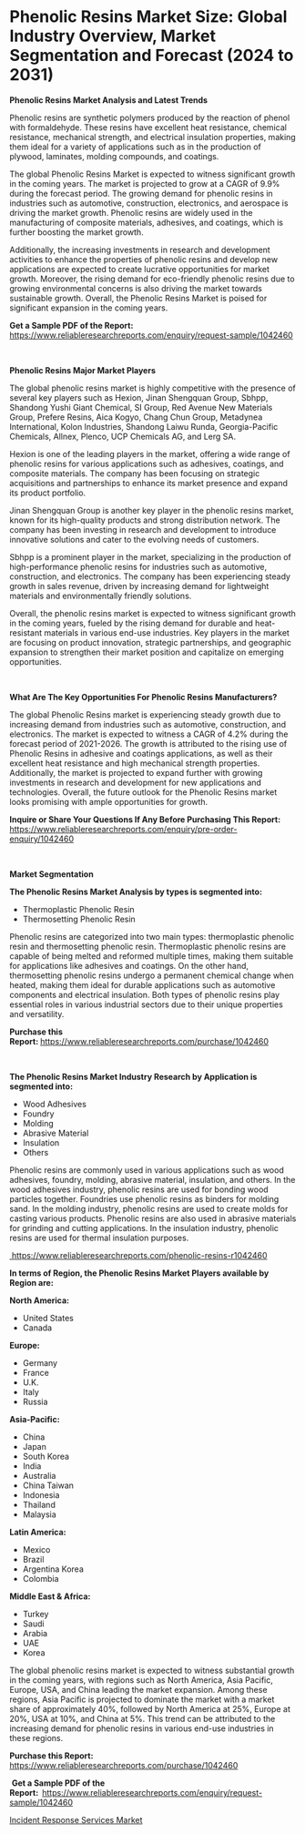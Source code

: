 <p><h1>Phenolic Resins Market Size: Global Industry Overview, Market Segmentation and Forecast (2024 to 2031)</h1></p><p><strong>Phenolic Resins Market Analysis and Latest Trends</strong></p>
<p><p>Phenolic resins are synthetic polymers produced by the reaction of phenol with formaldehyde. These resins have excellent heat resistance, chemical resistance, mechanical strength, and electrical insulation properties, making them ideal for a variety of applications such as in the production of plywood, laminates, molding compounds, and coatings.</p><p>The global Phenolic Resins Market is expected to witness significant growth in the coming years. The market is projected to grow at a CAGR of 9.9% during the forecast period. The growing demand for phenolic resins in industries such as automotive, construction, electronics, and aerospace is driving the market growth. Phenolic resins are widely used in the manufacturing of composite materials, adhesives, and coatings, which is further boosting the market growth.</p><p>Additionally, the increasing investments in research and development activities to enhance the properties of phenolic resins and develop new applications are expected to create lucrative opportunities for market growth. Moreover, the rising demand for eco-friendly phenolic resins due to growing environmental concerns is also driving the market towards sustainable growth. Overall, the Phenolic Resins Market is poised for significant expansion in the coming years.</p></p>
<p><strong>Get a Sample PDF of the Report:&nbsp;</strong> <a href="https://www.reliableresearchreports.com/enquiry/request-sample/1042460">https://www.reliableresearchreports.com/enquiry/request-sample/1042460</a></p>
<p>&nbsp;</p>
<p><strong>Phenolic Resins Major Market Players</strong></p>
<p><p>The global phenolic resins market is highly competitive with the presence of several key players such as Hexion, Jinan Shengquan Group, Sbhpp, Shandong Yushi Giant Chemical, SI Group, Red Avenue New Materials Group, Prefere Resins, Aica Kogyo, Chang Chun Group, Metadynea International, Kolon Industries, Shandong Laiwu Runda, Georgia-Pacific Chemicals, Allnex, Plenco, UCP Chemicals AG, and Lerg SA.</p><p>Hexion is one of the leading players in the market, offering a wide range of phenolic resins for various applications such as adhesives, coatings, and composite materials. The company has been focusing on strategic acquisitions and partnerships to enhance its market presence and expand its product portfolio.</p><p>Jinan Shengquan Group is another key player in the phenolic resins market, known for its high-quality products and strong distribution network. The company has been investing in research and development to introduce innovative solutions and cater to the evolving needs of customers.</p><p>Sbhpp is a prominent player in the market, specializing in the production of high-performance phenolic resins for industries such as automotive, construction, and electronics. The company has been experiencing steady growth in sales revenue, driven by increasing demand for lightweight materials and environmentally friendly solutions.</p><p>Overall, the phenolic resins market is expected to witness significant growth in the coming years, fueled by the rising demand for durable and heat-resistant materials in various end-use industries. Key players in the market are focusing on product innovation, strategic partnerships, and geographic expansion to strengthen their market position and capitalize on emerging opportunities.</p></p>
<p>&nbsp;</p>
<p><strong>What Are The Key Opportunities For Phenolic Resins Manufacturers?</strong></p>
<p><p>The global Phenolic Resins market is experiencing steady growth due to increasing demand from industries such as automotive, construction, and electronics. The market is expected to witness a CAGR of 4.2% during the forecast period of 2021-2026. The growth is attributed to the rising use of Phenolic Resins in adhesive and coatings applications, as well as their excellent heat resistance and high mechanical strength properties. Additionally, the market is projected to expand further with growing investments in research and development for new applications and technologies. Overall, the future outlook for the Phenolic Resins market looks promising with ample opportunities for growth.</p></p>
<p><strong>Inquire or Share Your Questions If Any Before Purchasing This Report:</strong> <a href="https://www.reliableresearchreports.com/enquiry/pre-order-enquiry/1042460">https://www.reliableresearchreports.com/enquiry/pre-order-enquiry/1042460</a></p>
<p>&nbsp;</p>
<p><strong>Market Segmentation</strong></p>
<p><strong>The Phenolic Resins Market Analysis by types is segmented into:</strong></p>
<p><ul><li>Thermoplastic Phenolic Resin</li><li>Thermosetting Phenolic Resin</li></ul></p>
<p><p>Phenolic resins are categorized into two main types: thermoplastic phenolic resin and thermosetting phenolic resin. Thermoplastic phenolic resins are capable of being melted and reformed multiple times, making them suitable for applications like adhesives and coatings. On the other hand, thermosetting phenolic resins undergo a permanent chemical change when heated, making them ideal for durable applications such as automotive components and electrical insulation. Both types of phenolic resins play essential roles in various industrial sectors due to their unique properties and versatility.</p></p>
<p><strong>Purchase this Report:&nbsp;</strong><a href="https://www.reliableresearchreports.com/purchase/1042460">https://www.reliableresearchreports.com/purchase/1042460</a></p>
<p>&nbsp;</p>
<p><strong>The Phenolic Resins Market Industry Research by Application is segmented into:</strong></p>
<p><ul><li>Wood Adhesives</li><li>Foundry</li><li>Molding</li><li>Abrasive Material</li><li>Insulation</li><li>Others</li></ul></p>
<p><p>Phenolic resins are commonly used in various applications such as wood adhesives, foundry, molding, abrasive material, insulation, and others. In the wood adhesives industry, phenolic resins are used for bonding wood particles together. Foundries use phenolic resins as binders for molding sand. In the molding industry, phenolic resins are used to create molds for casting various products. Phenolic resins are also used in abrasive materials for grinding and cutting applications. In the insulation industry, phenolic resins are used for thermal insulation purposes.</p></p>
<p><a href="https://www.reliableresearchreports.com/phenolic-resins-r1042460">&nbsp;https://www.reliableresearchreports.com/phenolic-resins-r1042460</a></p>
<p><strong>In terms of Region, the Phenolic Resins Market Players available by Region are:</strong></p>
<p>
    <p> <strong> North America: </strong>
        <ul>
            <li>United States</li>
            <li>Canada</li>
        </ul>
        </p> 
    <p> <strong> Europe: </strong>
        <ul>
            <li>Germany</li>
            <li>France</li>
            <li>U.K.</li>
            <li>Italy</li>
            <li>Russia</li>
        </ul>
        </p> 
    <p> <strong> Asia-Pacific: </strong>
        <ul>
            <li>China</li>
            <li>Japan</li>
            <li>South Korea</li>
            <li>India</li>
            <li>Australia</li>
            <li>China Taiwan</li>
            <li>Indonesia</li>
            <li>Thailand</li>
            <li>Malaysia</li>
        </ul>
        </p> 
    <p> <strong> Latin America: </strong>
        <ul>
            <li>Mexico</li>
            <li>Brazil</li>
            <li>Argentina Korea</li>
            <li>Colombia</li>
        </ul>
        </p> 
    <p> <strong> Middle East & Africa: </strong>
        <ul>
            <li>Turkey</li>
            <li>Saudi</li>
            <li>Arabia</li>
            <li>UAE</li>
            <li>Korea</li>
        </ul>
    </p>
    </p>
<p><p>The global phenolic resins market is expected to witness substantial growth in the coming years, with regions such as North America, Asia Pacific, Europe, USA, and China leading the market expansion. Among these regions, Asia Pacific is projected to dominate the market with a market share of approximately 40%, followed by North America at 25%, Europe at 20%, USA at 10%, and China at 5%. This trend can be attributed to the increasing demand for phenolic resins in various end-use industries in these regions.</p></p>
<p><strong>Purchase this Report: </strong><a href="https://www.reliableresearchreports.com/purchase/1042460">https://www.reliableresearchreports.com/purchase/1042460</a></p>
<p>&nbsp;<strong>Get a Sample PDF of the Report:&nbsp;&nbsp;</strong><a href="https://www.reliableresearchreports.com/enquiry/request-sample/1042460">https://www.reliableresearchreports.com/enquiry/request-sample/1042460</a></p>
<p><strong></strong></p>
<p><p><a href="https://github.com/lnamivez37/Market-Research-Report-List-1/blob/main/incident-response-services-market.md">Incident Response Services Market</a></p></p>